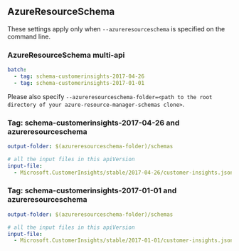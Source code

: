 ## AzureResourceSchema

These settings apply only when `--azureresourceschema` is specified on the command line.

### AzureResourceSchema multi-api

``` yaml $(azureresourceschema) && $(multiapi)
batch:
  - tag: schema-customerinsights-2017-04-26
  - tag: schema-customerinsights-2017-01-01

```

Please also specify `--azureresourceschema-folder=<path to the root directory of your azure-resource-manager-schemas clone>`.

### Tag: schema-customerinsights-2017-04-26 and azureresourceschema

``` yaml $(tag) == 'schema-customerinsights-2017-04-26' && $(azureresourceschema)
output-folder: $(azureresourceschema-folder)/schemas

# all the input files in this apiVersion
input-file:
  - Microsoft.CustomerInsights/stable/2017-04-26/customer-insights.json

```

### Tag: schema-customerinsights-2017-01-01 and azureresourceschema

``` yaml $(tag) == 'schema-customerinsights-2017-01-01' && $(azureresourceschema)
output-folder: $(azureresourceschema-folder)/schemas

# all the input files in this apiVersion
input-file:
  - Microsoft.CustomerInsights/stable/2017-01-01/customer-insights.json

```
